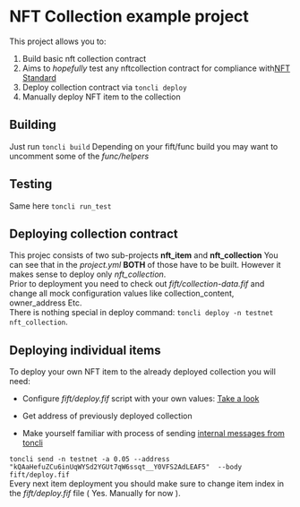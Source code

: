 # NFT Collection example project

This project allows you to:

1. Build basic nft collection contract
2. Aims to *hopefully* test any nftcollection contract for compliance with[NFT Standard](https://github.com/ton-blockchain/TIPs/issues/62)
3. Deploy collection contract via `toncli deploy`
4. Manually deploy NFT item to the collection

## Building

  Just run `toncli build`
  Depending on your fift/func build you may want
  to uncomment some of the *func/helpers*

## Testing

  Same here `toncli run_test`  
  
## Deploying collection contract

  This projec consists of two sub-projects **nft_item** and **nft_collection**
  You can see that in the *project.yml*
  **BOTH** of those have to be built.
  However it makes sense to deploy only *nft_collection*.  
  Prior to deployment you need to check out *fift/collection-data.fif*
  and change all mock configuration values like collection_content,
  owner_address Etc.  
  There is nothing special in deploy command:
  `toncli deploy -n testnet nft_collection`.  
  
## Deploying individual items

  To deploy your own NFT item to the already deployed collection
  you will need:  
  
-   Configure *fift/deploy.fif* script with your own values:
[Take a look](https://github.com/ton-blockchain/TIPs/issues/64)  

-   Get address of previously deployed collection 

-   Make yourself familiar with process of sending
[internal messages from toncli](https://github.com/disintar/toncli/blob/master/docs/advanced/send_fift_internal.md) 

`toncli send -n testnet -a 0.05 --address 
"kQAaHefuZCu6inUqWYSd2YGUt7qW6ssqt__Y0VFS2AdLEAF5"  --body fift/deploy.fif`  
Every next item deployment you should make sure to
change item index in the *fift/deploy.fif* file ( Yes. Manually for now ).
